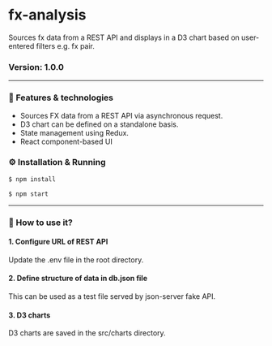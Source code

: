 # fx-analysis

Sources fx data from a REST API and displays in a D3 chart based on user-entered filters e.g. fx pair.

### Version: 1.0.0

---

### 🌟 Features & technologies

- Sources FX data from a REST API via asynchronous request.
- D3 chart can be defined on a standalone basis.
- State management using Redux.
- React component-based UI

### ⚙ Installation & Running

```sh
$ npm install
```

```sh
$ npm start
```

---

### 🤔 How to use it?

#### 1. Configure URL of REST API

Update the .env file in the root directory.

#### 2. Define structure of data in db.json file

This can be used as a test file served by json-server fake API.

#### 3. D3 charts

D3 charts are saved in the src/charts directory.
